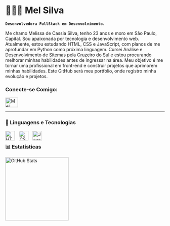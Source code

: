 # 👩🏻‍💻 Mel Silva

**`Desenvolvedora FullStack em Desenvolvimento.`**

Me chamo Melissa de Cassia Silva, tenho 23 anos e moro em São Paulo, Capital. Sou apaixonada por tecnologia e desenvolvimento web. Atualmente, estou estudando HTML, CSS e JavaScript, com planos de me aprofundar em Python como próxima linguagem. Cursei Análise e Desenvolvimento de Sitemas pela Cruzeiro do Sul e estou procurando melhorar minhas habilidades antes de ingressar na área. 
Meu objetivo é me tornar uma profissional em front-end e construir projetos que aprimorem minhas habilidades. Este GitHub será meu portfólio, onde registro minha evolução e projetos.

<h3 align="left">Conecte-se Comigo:</h3>
<p align="left">

<a href="www.linkedin.com/in/melissa-silva-41588921b" target="blank"><img align="center" src="https://raw.githubusercontent.com/melcsilva/github-profile-readme-generator/master/src/images/icons/Social/linked-in-alt.svg" alt="Mel Silva" height="30" width="40" /></a>
</p>

---

### 🤖 Linguagens e Tecnologias

<img 
    align="left" 
    alt="HTML"
    title="HTML" 
    width="30px" 
    style="padding-right: 10px;" 
    src="https://cdn.jsdelivr.net/gh/devicons/devicon@latest/icons/html5/html5-original.svg" 
/>
<img 
    align="left" 
    alt="CSS" 
    title="CSS"
    width="30px" 
    style="padding-right: 10px;" 
    src="https://cdn.jsdelivr.net/gh/devicons/devicon@latest/icons/css3/css3-original.svg" 
/>
<img 
    align="left" 
    alt="JavaScript" 
    title="JavaScript"
    width="30px" 
    style="padding-right: 10px;" 
    src="https://cdn.jsdelivr.net/gh/devicons/devicon@latest/icons/javascript/javascript-original.svg" 
/>

<br/>


### 📊 Estatísticas

<img 
      align="left" 
      alt="GitHub Stats" 
      height="200" 
      src="https://github-readme-stats.vercel.app/api/top-langs/?username=melcsilva&theme=tokyonight&layout=compact&custom_title=Tecnologias&langs_count=9" 
  />

</p>
